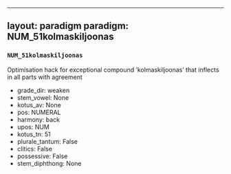 
---
layout: paradigm
paradigm: NUM_51kolmaskiljoonas
---
### ` NUM_51kolmaskiljoonas `

Optimisation hack for exceptional compound ’kolmaskiljoonas’ that inflects in all parts with agreement
* grade_dir: weaken
* stem_vowel: None
* kotus_av: None
* pos: NUMERAL
* harmony: back
* upos: NUM
* kotus_tn: 51
* plurale_tantum: False
* clitics: False
* possessive: False
* stem_diphthong: None
